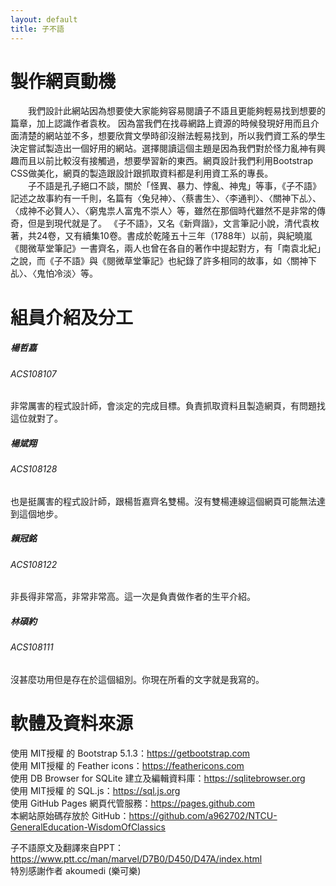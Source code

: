 ```yaml
---
layout: default
title: 子不語
---
```


<div class="container">
    <div>
        <h1 class="text-center">製作網頁動機</h1>
        <p>&ensp;&ensp;&ensp;&ensp;我們設計此網站因為想要使大家能夠容易閱讀子不語且更能夠輕易找到想要的篇章，加上認識作者袁枚。
            因為當我們在找尋網路上資源的時候發現好用而且介面清楚的網站並不多，想要欣賞文學時卻沒辦法輕易找到，所以我們資工系的學生決定嘗試製造出一個好用的網站。選擇閱讀這個主題是因為我們對於怪力亂神有興趣而且以前比較沒有接觸過，想要學習新的東西。網頁設計我們利用Bootstrap
            CSS做美化，網頁的製造跟設計跟抓取資料都是利用資工系的專長。
            <br>&ensp;&ensp;&ensp;&ensp;子不語是孔子絕口不談，關於「怪異、暴力、悖亂、神鬼」等事，《子不語》記述之故事約有一千則，名篇有〈兔兒神〉、〈蔡書生〉、〈李通判〉、〈關神下乩〉、〈成神不必賢人〉、〈窮鬼祟人富鬼不崇人〉等，雖然在那個時代雖然不是非常的傳奇，但是到現代就是了。
            《子不語》，又名《新齊諧》，文言筆記小說，清代袁枚著，共24卷，又有續集10卷。書成於乾隆五十三年（1788年）以前，與紀曉嵐《閱微草堂筆記》一書齊名，兩人也曾在各自的著作中提起對方，有「南袁北紀」之說，而《子不語》與《閱微草堂筆記》也紀錄了許多相同的故事，如〈關神下乩〉、〈鬼怕冷淡〉等。
        </p>
        <h1 class="text-center">組員介紹及分工</h1>
        <div class="card-group">
            <div class="card">
                <div class="card-body">
                <h5 class="card-title">楊哲嘉</h5>
                <h6 class="card-subtitle mb-2 text-muted">ACS108107</h6>
                <p class="card-text">非常厲害的程式設計師，會淡定的完成目標。負責抓取資料且製造網頁，有問題找這位就對了。</p>
                </div>
            </div>
            <div class="card">
                <div class="card-body">
                <h5 class="card-title">楊斌翔</h5>
                <h6 class="card-subtitle mb-2 text-muted">ACS108128</h6>
                <p class="card-text">也是挺厲害的程式設計師，跟楊哲嘉齊名雙楊。沒有雙楊連線這個網頁可能無法達到這個地步。</p>
                </div>
            </div>
            <div class="card">
                <div class="card-body">
                <h5 class="card-title">賴冠銘</h5>
                <h6 class="card-subtitle mb-2 text-muted">ACS108122</h6>
                <p class="card-text">非長得非常高，非常非常高。這一次是負責做作者的生平介紹。</p>
                </div>
            </div>
            <div class="card">
                <div class="card-body">
                <h5 class="card-title">林碩約</h5>
                <h6 class="card-subtitle mb-2 text-muted">ACS108111</h6>
                <p class="card-text">沒甚麼功用但是存在於這個組別。你現在所看的文字就是我寫的。</p>
                </div>
            </div>
        </div>
        <h1 class="text-center">軟體及資料來源</h1>
        <p>
        使用 MIT授權 的 Bootstrap 5.1.3：<a href="https://getbootstrap.com">https://getbootstrap.com</a><br>
        使用 MIT授權 的 Feather icons：<a href="https://feathericons.com">https://feathericons.com</a><br>
        使用 DB Browser for SQLite 建立及編輯資料庫：<a href="https://sqlitebrowser.org">https://sqlitebrowser.org</a><br>
        使用 MIT授權 的 SQL.js：<a href="https://sql.js.org">https://sql.js.org</a><br>
        使用 GitHub Pages 網頁代管服務：<a href="https://pages.github.com">https://pages.github.com</a><br>
        本網站原始碼存放於 GitHub：<a href="https://github.com/a962702/NTCU-GeneralEducation-WisdomOfClassics">https://github.com/a962702/NTCU-GeneralEducation-WisdomOfClassics</a><br>
        </p>
        <p>
        子不語原文及翻譯來自PPT：<a href="https://www.ptt.cc/man/marvel/D7B0/D450/D47A/index.html">https://www.ptt.cc/man/marvel/D7B0/D450/D47A/index.html</a><br>
        特別感謝作者 akoumedi (樂可樂)
        </p>
    </div>
</div>